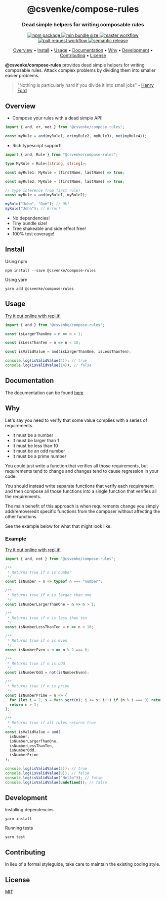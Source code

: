 <h1 align="center" style="border-bottom: none;">@csvenke/compose-rules</h1>
<h3 align="center">Dead simple helpers for writing composable rules</h3>
<p align="center">
  <a href="https://www.npmjs.com/package/@csvenke/compose-rules">
    <img src="https://badgen.net/npm/v/@csvenke/compose-rules" alt="npm package" />
  </a>
  <a href="https://bundlephobia.com/result?p=@csvenke/compose-rules">
    <img src="https://badgen.net/bundlephobia/min/@csvenke/compose-rules" alt="min bundle size" />
  </a>
  <a href="https://github.com/csvenke/compose-rules/actions?query=workflow%3Amaster">
    <img src="https://github.com/csvenke/compose-rules/workflows/master/badge.svg" alt="master workflow" />
  </a>
  <a href="https://github.com/csvenke/compose-rules/actions?query=workflow%3A%22pull+request%22">
    <img src="https://github.com/csvenke/compose-rules/workflows/pull%20request/badge.svg" alt="pull request workflow" />
  </a>
  <a href="https://github.com/semantic-release/semantic-release">
    <img src="https://img.shields.io/badge/%20%20%F0%9F%93%A6%F0%9F%9A%80-semantic--release-e10079.svg" alt="semantic release" />
  </a>
</p>

<p align="center">
  <a href="#overview">Overview</a> •
  <a href="#install">Install</a> •
  <a href="#usage">Usage</a> •
  <a href="#documentation">Documentation</a> •
  <a href="#why">Why</a> •
  <a href="#development">Development</a> •
  <a href="#contributing">Contributing</a> •
  <a href="#license">License</a>
</p>

**@csvenke/compose-rules** provides dead simple helpers for writing composable rules.
Attack complex problems by dividing them into smaller easier problems.

> "Nothing is particularly hard if you divide it into small jobs" - [Henry Ford](https://no.wikipedia.org/wiki/Henry_Ford)

## Overview

- Compose your rules with a dead simple API!

```js
import { and, or, not } from "@csvenke/compose-rules";

const myRule = and(myRule1, or(myRule2, myRule3), not(myRule4));
```

- Rich typescript support!

```ts
import { and, Rule } from "@csvenke/compose-rules";

type MyRule = Rule<[string, string]>;

const myRule1: MyRule = (firstName, lastName) => true;

const myRule2: MyRule = (firstName, lastName) => true;

// type inference from first rule!
const myRule = and(myRule1, myRule2);

myRule("John", "Doe"); // Ok!
myRule("John"); // Error!
```

- No dependencies!
- Tiny bundle size!
- Tree shakeable and side effect free!
- 100% test coverage!

## Install

Using npm

```
npm install --save @csvenke/compose-rules
```

Using yarn

```
yarn add @csvenke/compose-rules
```

## Usage

[Try it out online with repl.it!](https://repl.it/@csvenke/PunyCalculatingServers)

```js
import { and } from "@csvenke/compose-rules";

const isLargerThanOne = n => n > 1;

const isLessThanTen = n => n < 10;

const isValidValue = and(isLargerThanOne, isLessThanTen);

console.log(isValidValue(4)); // true
console.log(isValidValue(14)); // false
```

## Documentation

The documentation can be found [here](https://csvenke.github.io/compose-rules)

## Why

Let's say you need to verify that some value complies with a series of requirements.

- It must be a number
- It must be larger than 1
- It must be less than 10
- It must be an odd number
- It must be a prime number

You could just write a function that verifies all those requirements, but requirements tend to change and changes tend to cause regression in your code.

You should instead write separate functions that verify each requirement and then compose all those functions into a single function that verifies all the requirements.

The main benefit of this approach is when requirements change you simply add/remove/edit specific functions from the composer without affecting the other functions.

See the example below for what that might look like.

### Example

[Try it out online with repl.it!](https://repl.it/@csvenke/WorseMiserlyScale)

```js
import { and, not } from "@csvenke/compose-rules";

/**
 * Returns true if n is number
 */
const isNumber = n => typeof n === "number";

/**
 * Returns true if n is larger than one
 */
const isNumberLargerThanOne = n => n > 1;

/**
 * Returns true if n is less than ten
 */
const isNumberLessThanTen = n => n < 10;

/**
 * Returns true if n is even
 */
const isNumberEven = n => n % 2 === 0;

/**
 * Returns true if n is odd
 */
const isNumberOdd = not(isNumberEven);

/**
 * Returns true if n is prime
 */
const isNumberPrime = n => {
  for (let i = 2, s = Math.sqrt(n); i <= s; i++) if (n % i === 0) return false;
  return n > 1;
};

/**
 * Returns true if all rules returns true
 */
const isValidValue = and(
  isNumber,
  isNumberLargerThanOne,
  isNumberLessThanTen,
  isNumberOdd,
  isNumberPrime
);

console.log(isValidValue(5)); // true
console.log(isValidValue(8)); // false
console.log(isValidValue("Hello")); // false
console.log(isValidValue(undefined)); // false
```

## Development

Installing dependencies

```
yarn install
```

Running tests

```
yarn test
```

## Contributing

In lieu of a formal styleguide, take care to maintain the existing coding style.

## License

[MIT](https://github.com/csvenke/compose-rules/blob/master/LICENSE)
